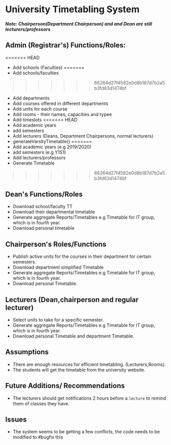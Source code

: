 # University Timetabling System

##### Note: Chairperson(Department Chairperson) and and Dean are still lecturers/professors

## Admin (Registrar's) Functions/Roles:

<<<<<<< HEAD
- Add schools (Faculties)
=======
- Add schools/faculties
>>>>>>> 66264d27f4582e0d8b187d7b2a5b3fd63d1474bf
- Add departments
- Add courses offered in different departments
- Add units for each course
- Add rooms - their names, capacities and typee
- Add timeslots
<<<<<<< HEAD
- Add academic years
- add semesters
- Add lecturers (Deans, Department Chairpersons, normal lecturers)
- generateVarsityTimetable()
=======
- Add academic years (e.g 2019/2020)
- add semesters (e.g Y1S1)
- Add lecturers/professors
- Generate Timetable
>>>>>>> 66264d27f4582e0d8b187d7b2a5b3fd63d1474bf

## Dean's Functions/Roles

- Download school/faculty TT
- Download their departmental timetable
- Generate aggregate Reports/Timetables e.g Timetable for IT group, which is in fourth year.
- Download personal timetable

## Chairperson's Roles/Functions

- Publish active units for the courses in their department for certain semesters.
- Download department simplified Timetable
- Generate aggregate Reports/Timetables e.g Timetable for IT group, which is in fourth year.
- Download personal Timetable.

## Lecturers (Dean,chairperson and regular lecturer)

- Select units to take for a specific semester.
- Generate aggregate Reports/Timetables e.g Timetable for IT group, which is in fourth year.
- Download personal Timetable and department Timetable.

## Assumptions

- There are enough resources for efficient timetabling. (Lecturers,Rooms).
- The students will get the timetable from the university website.

## Future Additions/ Recommendations

- The lecturers should get notifications 2 hours before a `lecture` to remind them of classes they have.

## Issues

- The system seems to be getting a few conflicts, the code needs to be modified to #bugfix this
